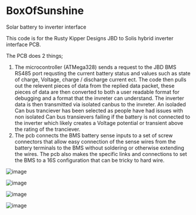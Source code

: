 # BoxOfSunshine
Solar battery to inverter interface

This code is for the Rusty Kipper Designs JBD to Solis hybrid inverter interface PCB.

The PCB does 2 things;
1. The microcontroller (ATMega328) sends a request to the JBD BMS RS485 port requsting the current battery status and values such as state of charge, Voltage, charge / discharge current ect. The code then pulls out the relevent pieces of data from the replied data packet, these pieces of data are then converted to both a user readable format for debugging and a format that the invreter can understand. The inverter data is then transmitted via isolated canbus to the invreter. An isoladed Can bus tranciever has been selected as people have had issues with non isolated Can bus transievers failing if the battery is not connected to the inverter which likely creates a Voltage potential or transient above the rating of the tranciever.
2. The pcb connects the BMS battery sense inputs to a set of screw connectors that allow easy connection of the sense wires from the battery terminals to the BMS without soldering or otherwise extending the wires. The pcb also makes the specific links and connections to set the BMS to a 16S configuration that can be tricky to hard wire.


![image](https://github.com/RustyKipper/BoxOfSunshine/assets/160714870/8fdd459a-3a08-4481-8e2a-692963963aa8)



![image](https://github.com/RustyKipper/BoxOfSunshine/assets/160714870/d4e5e7fd-4e51-45e1-9860-404ca554d5ba)

![image](https://github.com/RustyKipper/BoxOfSunshine/assets/160714870/00a1ab72-6e7b-455f-8693-a086ceed744e)

![image](https://github.com/RustyKipper/BoxOfSunshine/assets/160714870/62a1ad36-f52f-4c05-ac72-a8381c80b1f9)



